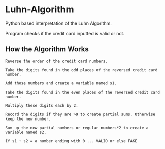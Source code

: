 # Luhn-Algorithm
Python based interpretation of the Luhn Algorithm.

Program checks if the credit card inputted is valid or not.

## How the Algorithm Works

```
Reverse the order of the credit card numbers.
```
```
Take the digits found in the odd places of the reversed credit card number.
```
```
Add those numbers and create a variable named s1.
```
```
Take the digits found in the even places of the reversed credit card number.
```
```
Multiply these digits each by 2.
```
```
Record the digits if they are >9 to create partial sums. Otherwise keep the new number.
```
```
Sum up the new partial numbers or regular numbers*2 to create a variable named s2.
```
```
If s1 + s2 = a number ending with 0 ... VALID or else FAKE
```
